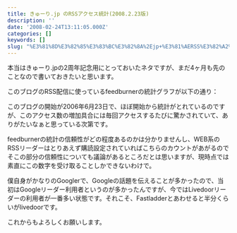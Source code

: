 ```yaml
---
title: きゅーり.jp のRSSアクセス統計(2008.2.23版)
description: ''
date: '2008-02-24T13:11:05.000Z'
categories: []
keywords: []
slug: "%E3%81%8D%E3%82%85%E3%83%BC%E3%82%8A%2Ejp+%E3%81%AERSS%E3%82%A2%E3%82%AF%E3%82%BB%E3%82%B9%E7%B5%B1%E8%A8%88%282008%2E2%2E23%E7%89%88%29"
---
```

本当はきゅーり.jpの2周年記念用にとっておいたネタですが、まだ4ヶ月も先のことなので書いておきたいと思います。

このブログのRSS配信に使っているfeedburnerの統計グラフが以下の通り：

このブログの開始が2006年6月23日で、ほぼ開始から統計がとれているのですが、このアクセス数の増加具合には毎回アクセスするたびに驚かされていて、ありがたいなぁと思っている次第です。

feedburnerの統計の信頼性がどの程度あるのかは分かりませんし、WEB系のRSSリーダーはとりあえず購読設定されていればこちらのカウントがあがるのでそこの部分の信頼性についても議論があるところだとは思いますが、現時点では素直にこの数字を受け取ることしかできないわけで。

僕自身がかなりのGooglerで、Googleの話題を伝えることが多かったので、当初はGoogleリーダー利用者というのが多かったんですが、今ではLivedoorリーダーの利用者が一番多い状態です。それこそ、Fastladderとあわせると半分くらいがlivedoorです。

これからもよろしくお願いします。